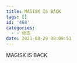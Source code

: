 ```yaml
---
title: MAGISK IS BACK
tags: []
id: '468'
categories:
  - - 动态
date: 2021-08-29 08:09:51
---
```


MAGISK IS BACK